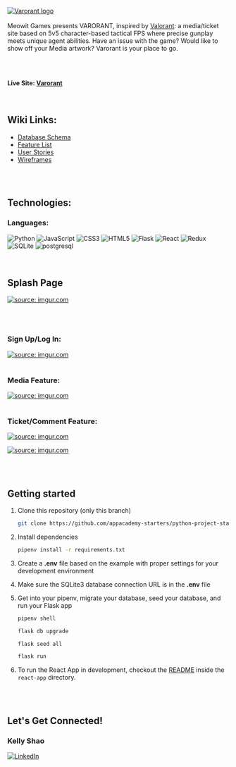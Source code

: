 <a href="https://varorant.herokuapp.com/"><img src="https://imgur.com/VZXk24J.png" title="Varorant logo">
</a>
<br>
<br>
Meowit Games presents VARORANT, inspired by [Valorant](https://playvalorant.com/en-us/): a media/ticket site based on 5v5 character-based tactical FPS where precise gunplay meets unique agent abilities. Have an issue with the game? Would like to show off your Media artwork? Varorant is your place to go.

<br>
<br>

**Live Site: [Varorant](https://varorant.herokuapp.com/)**
<br>
<br>
<br>

<h2>Wiki Links:</h2>

- [Database Schema](https://github.com/keshao728/Varorant/wiki/Database-Schema-Design)
- [Feature List](https://github.com/keshao728/Varorant/wiki/MVP-Feature-List)
- [User Stories](https://github.com/keshao728/Varorant/wiki/User-Stories)
- [Wireframes](https://github.com/keshao728/Varorant/wiki/Example-Wireframes)
<br>
<br>

<h2>Technologies:</h2>

<h3> Languages: </h3>

![Python](https://img.shields.io/badge/python-3670A0?style=for-the-badge&logo=python&logoColor=ffdd54)
![JavaScript](https://img.shields.io/badge/javascript-%23323330.svg?style=for-the-badge&logo=javascript&logoColor=%23F7DF1E)
![CSS3](https://img.shields.io/badge/css3-%231572B6.svg?style=for-the-badge&logo=css3&logoColor=white)
![HTML5](https://img.shields.io/badge/html5-%23E34F26.svg?style=for-the-badge&logo=html5&logoColor=white)
![Flask](https://img.shields.io/badge/flask-%23000.svg?style=for-the-badge&logo=flask&logoColor=white)
![React](https://img.shields.io/badge/react-%2320232a.svg?style=for-the-badge&logo=react&logoColor=%2361DAFB)
![Redux](https://img.shields.io/badge/redux-%23593d88.svg?style=for-the-badge&logo=redux&logoColor=white)
![SQLite](https://img.shields.io/badge/sqlite-%2307405e.svg?style=for-the-badge&logo=sqlite&logoColor=white)
![postgresql](https://img.shields.io/badge/PostgreSQL-4169E1?style=for-the-badge&logo=PostgreSQL&logoColor=white)
<br>
<br>
<br>


<h2>Splash Page</h2>
<!-- <a href="https://varorant.herokuapp.com/"><img src="https://imgur.com/RbgNqTk.gif" title="source: imgur.com" /></a> -->


<!-- <a href="https://imgur.com/l5EBZUn"><img src="https://imgur.com/RbgNqTk.gif" title="Varorant Splash" alt="https://imgur.com/ulwOo0t.png"> </a> -->
<!-- <a href="https://varorant.herokuapp.com/"><img src="https://imgur.com/ulwOo0t.png" title="Varorant logo"> -->

<!-- ![Imgur GIF](https://imgur.com/RbgNqTk.gif) -->
<a href="https://varorant.herokuapp.com/"><img src="https://imgur.com/gvdtUcR.gif" title="source: imgur.com" /></a>


<br>
<br>

<h3> Sign Up/Log In:</h3>
<a href="https://varorant.herokuapp.com/"><img src="https://imgur.com/sKRpEtJ.gif" title="source: imgur.com" /></a>

<br>
<br>

<h3> Media Feature:</h3>
<a href="https://varorant.herokuapp.com/"><img src="https://imgur.com/K3MzEwn.gif" title="source: imgur.com" /></a>


<br>
<br>

<h3> Ticket/Comment Feature:</h3>
<a href="https://varorant.herokuapp.com/"><img src="https://imgur.com/V0iYwpQ.gif" title="source: imgur.com" /></a>

<a href="https://varorant.herokuapp.com/"><img src="https://imgur.com/vcwUQTw.gif" title="source: imgur.com" /></a>

<br>
<br>
<h2> Getting started </h2>

1. Clone this repository (only this branch)

   ```bash
   git clone https://github.com/appacademy-starters/python-project-starter.git
   ```

2. Install dependencies

      ```bash
      pipenv install -r requirements.txt
      ```

3. Create a **.env** file based on the example with proper settings for your
   development environment
4. Make sure the SQLite3 database connection URL is in the **.env** file

5. Get into your pipenv, migrate your database, seed your database, and run your Flask app

   ```bash
   pipenv shell
   ```

   ```bash
   flask db upgrade
   ```

   ```bash
   flask seed all
   ```

   ```bash
   flask run
   ```

6. To run the React App in development, checkout the [README](./react-app/README.md) inside the `react-app` directory.

<br>
<br>
<h2> Let's Get Connected! </h2>
<div>
<h3> Kelly Shao </h3>
<a href="https://www.linkedin.com/in/keyingshao/" target="_blank">

![LinkedIn](https://img.shields.io/badge/linkedin-%230077B5.svg?style=for-the-badge&logo=linkedin&logoColor=white)

</a>
